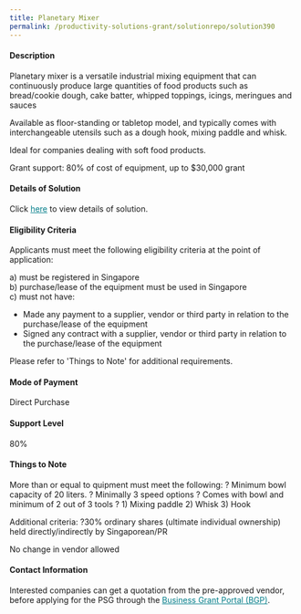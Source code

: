 ```yaml
---
title: Planetary Mixer
permalink: /productivity-solutions-grant/solutionrepo/solution390
---
```


#### Description

Planetary mixer is a versatile industrial mixing equipment that  can continuously produce large quantities of food products such as bread/cookie dough, cake batter, whipped toppings, icings, meringues and sauces

Available as floor-standing or tabletop model, and typically comes with interchangeable utensils such as a dough hook, mixing paddle and whisk.

Ideal for companies dealing with soft food products. 

Grant support: 80% of cost of equipment, up to $30,000 grant


#### Details of Solution

Click <a href='' style='color:#037e8a'>here</a> to view details of solution.

#### Eligibility Criteria

Applicants must meet the following eligibility criteria at the point of application:

a) must be registered in Singapore <br>
b) purchase/lease of the equipment must be used in Singapore <br>
c) must not have:
- Made any payment to a supplier, vendor or third party in relation to the purchase/lease of the equipment
- Signed any contract with a supplier, vendor or third party in relation to the purchase/lease of the equipment

Please refer to 'Things to Note' for additional requirements.

#### Mode of Payment
Direct Purchase

#### Support Level
80%

#### Things to Note
More than or equal to quipment must meet the following:
? Minimum bowl capacity of 20 liters.
? Minimally 3 speed options
? Comes with bowl and minimum of 2 out of 3 tools ? 
    1) Mixing paddle
    2) Whisk
    3) Hook

Additional criteria: ?30% ordinary shares (ultimate individual ownership) held directly/indirectly by Singaporean/PR

No change in vendor allowed

#### Contact Information


Interested companies can get a quotation from the pre-approved vendor, before applying for the PSG through the <a target='_blank' style='color:#037e8a' href='https://www.businessgrants.gov.sg/'>Business Grant Portal (BGP)</a>.
